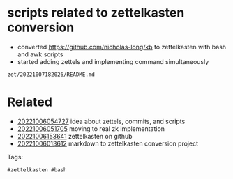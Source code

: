 # scripts related to zettelkasten conversion

- converted https://github.com/nicholas-long/kb to zettelkasten with bash and awk scripts
- started adding zettels and implementing command simultaneously

` zet/20221007182026/README.md `

# Related

- [20221006054727](/zet/20221006054727/README.md) idea about zettels, commits, and scripts
- [20221006051705](/zet/20221006051705/README.md) moving to real zk implementation
- [20221006153641](/zet/20221006153641/README.md) zettelkasten on github
- [20221006013612](/zet/20221006013612/README.md) markdown to zettelkasten conversion project

Tags:

    #zettelkasten #bash

